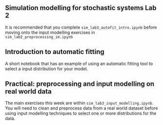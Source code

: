 ## Simulation modelling for stochastic systems Lab 2

It is recommended that you complete `sim_lab3_autofit_intro.ipynb` before moving onto the input modelling exercises in `sim_lab2_preprocessing_im.ipynb`

## Introduction to automatic fitting

A short notebook that has an example of using an automatic fitting tool to select a input distribution for your model.

## Practical: preprocessing and input modelling on real world data

The main exercises this week are within `sim_lab3_input_modelling.ipynb`.  You will need to clean and preprocess data from a real world dataset before using input modelling techniques to select one or more distributions for the data.
